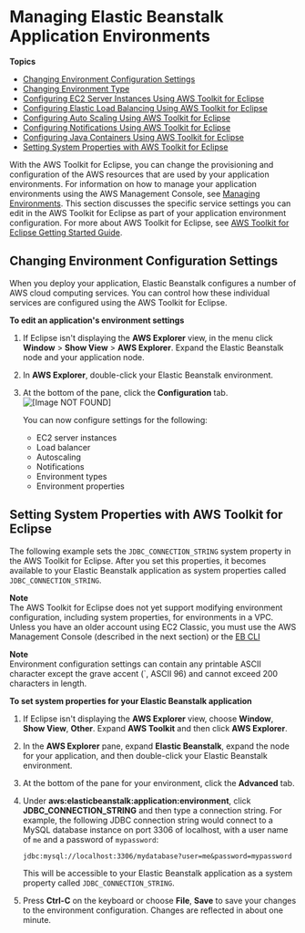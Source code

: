 # Managing Elastic Beanstalk Application Environments<a name="create_deploy_Java.managingappenv"></a>

**Topics**
+ [Changing Environment Configuration Settings](#create_deploy_Java.managingappenv.env)
+ [Changing Environment Type](create_deploy_Java.managingappenv.envtype.md)
+ [Configuring EC2 Server Instances Using AWS Toolkit for Eclipse](create_deploy_Java.managingappenv.ec2.md)
+ [Configuring Elastic Load Balancing Using AWS Toolkit for Eclipse](create_deploy_Java.managingappenv.elb.md)
+ [Configuring Auto Scaling Using AWS Toolkit for Eclipse](create_deploy_Java.managingappenv.as.md)
+ [Configuring Notifications Using AWS Toolkit for Eclipse](create_deploy_Java.managingappenv.sns.md)
+ [Configuring Java Containers Using AWS Toolkit for Eclipse](create_deploy_Java.container.md)
+ [Setting System Properties with AWS Toolkit for Eclipse](#create_deploy_Java.managing.customenv.eclipse)

 With the AWS Toolkit for Eclipse, you can change the provisioning and configuration of the AWS resources that are used by your application environments\. For information on how to manage your application environments using the AWS Management Console, see [Managing Environments](using-features.managing.md)\. This section discusses the specific service settings you can edit in the AWS Toolkit for Eclipse as part of your application environment configuration\. For more about AWS Toolkit for Eclipse, see [AWS Toolkit for Eclipse Getting Started Guide](https://docs.aws.amazon.com/AWSToolkitEclipse/latest/GettingStartedGuide/)\. 

## Changing Environment Configuration Settings<a name="create_deploy_Java.managingappenv.env"></a>

When you deploy your application, Elastic Beanstalk configures a number of AWS cloud computing services\. You can control how these individual services are configured using the AWS Toolkit for Eclipse\.

**To edit an application's environment settings**

1. If Eclipse isn't displaying the **AWS Explorer** view, in the menu click **Window** > **Show View** > **AWS Explorer**\. Expand the Elastic Beanstalk node and your application node\. 

1. In **AWS Explorer**, double\-click your Elastic Beanstalk environment\.

1. At the bottom of the pane, click the **Configuration** tab\.  
![\[Image NOT FOUND\]](http://docs.aws.amazon.com/elasticbeanstalk/latest/dg/images/aeb-eclipse-overview.png)

   You can now configure settings for the following:
   + EC2 server instances
   + Load balancer
   + Autoscaling
   + Notifications
   + Environment types
   + Environment properties

## Setting System Properties with AWS Toolkit for Eclipse<a name="create_deploy_Java.managing.customenv.eclipse"></a>

The following example sets the `JDBC_CONNECTION_STRING` system property in the AWS Toolkit for Eclipse\. After you set this properties, it becomes available to your Elastic Beanstalk application as system properties called `JDBC_CONNECTION_STRING`\.

**Note**  
 The AWS Toolkit for Eclipse does not yet support modifying environment configuration, including system properties, for environments in a VPC\. Unless you have an older account using EC2 Classic, you must use the AWS Management Console \(described in the next section\) or the [EB CLI](eb-cli3.md) 

**Note**  
Environment configuration settings can contain any printable ASCII character except the grave accent \(`, ASCII 96\) and cannot exceed 200 characters in length\.

 **To set system properties for your Elastic Beanstalk application** 

1. If Eclipse isn't displaying the **AWS Explorer** view, choose **Window**, **Show View**, **Other**\. Expand **AWS Toolkit** and then click **AWS Explorer**\.

1. In the **AWS Explorer** pane, expand **Elastic Beanstalk**, expand the node for your application, and then double\-click your Elastic Beanstalk environment\.

1. At the bottom of the pane for your environment, click the **Advanced** tab\.

1. Under **aws:elasticbeanstalk:application:environment**, click **JDBC\_CONNECTION\_STRING** and then type a connection string\. For example, the following JDBC connection string would connect to a MySQL database instance on port 3306 of localhost, with a user name of `me` and a password of `mypassword`:

    ` jdbc:mysql://localhost:3306/mydatabase?user=me&password=mypassword ` 

   This will be accessible to your Elastic Beanstalk application as a system property called `JDBC_CONNECTION_STRING`\.

1. Press **Ctrl\-C** on the keyboard or choose **File**, **Save** to save your changes to the environment configuration\. Changes are reflected in about one minute\. 